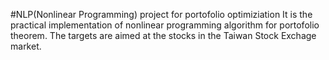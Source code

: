#NLP(Nonlinear Programming) project for portofolio optimiziation
It is the practical implementation of nonlinear programming algorithm for portofolio theorem. The targets are aimed at the stocks in the Taiwan Stock Exchage market. 
